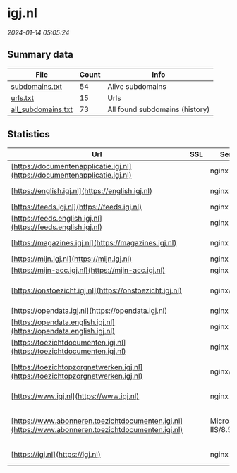 # igj.nl
*2024-01-14 05:05:24*
## Summary data


| File       | Count | Info |
|------------|-------|------|
|[subdomains.txt](/data/igj.nl/subdomains.txt)|54|Alive subdomains|
|[urls.txt](/data/igj.nl/urls.txt)|15|Urls|
|[all_subdomains.txt](/data/igj.nl/all_subdomains.txt)|73|All found subdomains (history)|


## Statistics


| Url | SSL | Server | Cookie | HSTS | CSP | XFO | XXP | RP | Tech |Title |
|------------|-------|------|------|------|------|------|------|------|------|------|
|[https://documentenapplicatie.igj.nl](https://documentenapplicatie.igj.nl)| |nginx| |:white_check_mark: | | :white_check_mark: | | :white_check_mark: |HSTS Nginx|Mendix|
|[https://english.igj.nl](https://english.igj.nl)| |nginx| |:white_check_mark: |:warning: | :white_check_mark: | :white_check_mark: | :white_check_mark: |Bloomreach HSTS Nginx|Home | Health an...|
|[https://feeds.igj.nl](https://feeds.igj.nl)| |nginx| |:white_check_mark: | | :white_check_mark: | :white_check_mark: | :white_check_mark: |HSTS Nginx||
|[https://feeds.english.igj.nl](https://feeds.english.igj.nl)| |nginx| |:white_check_mark: | | :white_check_mark: | :white_check_mark: | :white_check_mark: |HSTS Nginx||
|[https://magazines.igj.nl](https://magazines.igj.nl)| |nginx| |:white_check_mark: |:warning: | :white_check_mark: | :white_check_mark: | :white_check_mark: |Bloomreach HSTS Nginx|Kiosk | Magazine...|
|[https://mijn.igj.nl](https://mijn.igj.nl)| |nginx| |:white_check_mark: | | :white_check_mark: | :white_check_mark: | :white_check_mark: |HSTS Nginx|Mendix|
|[https://mijn-acc.igj.nl](https://mijn-acc.igj.nl)| |nginx| |:white_check_mark: | | :white_check_mark: | :white_check_mark: | :white_check_mark: |HSTS Nginx|403 Forbidden|
|[https://onstoezicht.igj.nl](https://onstoezicht.igj.nl)| |nginx/1.16.1| |:white_check_mark: | | :white_check_mark: | | :white_check_mark: |Bloomreach HSTS Nginx:1.16.1 Stimulus|Werkplan - Inspe...|
|[https://opendata.igj.nl](https://opendata.igj.nl)| |nginx| |:white_check_mark: | | :white_check_mark: | :white_check_mark: | :white_check_mark: |HSTS Nginx||
|[https://opendata.english.igj.nl](https://opendata.english.igj.nl)| |nginx| |:white_check_mark: | | :white_check_mark: | :white_check_mark: | :white_check_mark: |HSTS Nginx||
|[https://toezichtdocumenten.igj.nl](https://toezichtdocumenten.igj.nl)| |nginx| |:white_check_mark: | | :white_check_mark: | | :white_check_mark: |HSTS Nginx|Mendix|
|[https://toezichtopzorgnetwerken.igj.nl](https://toezichtopzorgnetwerken.igj.nl)| |nginx/1.16.1| |:white_check_mark: |:warning: | :white_check_mark: | | :white_check_mark: |HSTS Nginx:1.16.1 WordPress Yoast SEO:7.5.3|Zorgnetwerken |...|
|[https://www.igj.nl](https://www.igj.nl)| |nginx| |:white_check_mark: |:warning: | :white_check_mark: | :white_check_mark: | :white_check_mark: |Bloomreach HSTS Nginx|IGJ.nl | Inspect...|
|[https://www.abonneren.toezichtdocumenten.igj.nl](https://www.abonneren.toezichtdocumenten.igj.nl)| |Microsoft-IIS/8.5| | | | | | :white_check_mark: |Bloomreach IIS:8.5 Microsoft ASP.NET:4.0.30319 Windows Server|Inspectie voor d...|
|[https://igj.nl](https://igj.nl)| |nginx| |:white_check_mark: |:warning: | :white_check_mark: | :white_check_mark: | :white_check_mark: |HSTS Nginx|301 Moved Perman...|
